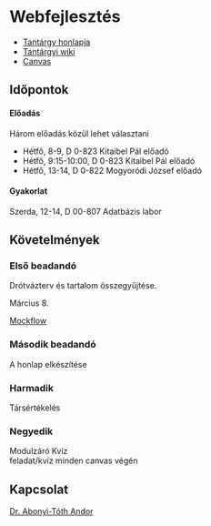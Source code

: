 # Webfejlesztés

* [Tantárgy honlapja](http://webfejlesztes.elte.hu/a-kurzusrol/kovetelmenyek/)
* [Tantárgyi wiki](http://webfejlesztes.inf.elte.hu/wiki)
* [Canvas](https://canvas.elte.hu)

## Időpontok

#### Előadás

Három előadás közül lehet választani

* Hétfő, 8-9,  D 0-823 Kitaibel Pál előadó
* Hétfő, 9:15-10:00, D 0-823 Kitaibel Pál előadó
* Hétfő, 13-14, D 0-822 Mogyoródi József előadó

#### Gyakorlat

Szerda, 12-14, D 00-807 Adatbázis labor

## Követelmények

### Első beadandó

Drótvázterv és tartalom összegyűjtése.

Március 8.

[Mockflow](https://mockflow.com/)

### Második beadandó

A honlap elkészítése

### Harmadik

Társértékelés

### Negyedik

Modulzáró Kvíz\
feladat/kvíz minden canvas végén

## Kapcsolat

[Dr. Abonyi-Tóth Andor](http://abonyita.inf.elte.hu)

